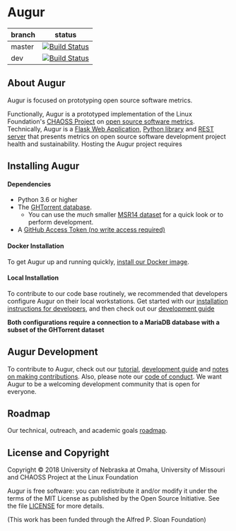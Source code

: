 # Augur

branch | status
   --- | ---
master | [![Build Status](https://travis-ci.org/chaoss/augur.svg?branch=master)](https://travis-ci.org/chaoss/augur)
   dev | [![Build Status](https://travis-ci.org/chaoss/augur.svg?branch=dev)](https://travis-ci.org/chaoss/augur)

## About Augur

Augur is focused on prototyping open source software metrics. 

Functionally, Augur is a prototyped implementation of the Linux Foundation's [CHAOSS Project](http://chaoss.community) on [open source software metrics](https://github.com/CHAOSS/metrics). Technically, Augur is a [Flask Web Application](http://augurlabs.io), [Python library](https://chaoss.github.io/augur/python/build/html/index.html) and [REST server](https://chaoss.github.io/augur/api/index.html) that presents metrics on open source software development project health and sustainability. Hosting the Augur project requires 

## Installing Augur 

#### Dependencies
 - Python 3.6 or higher
 - The [GHTorrent database](http://ghtorrent.org/downloads.html). 
    - You can use the *much* smaller [MSR14 dataset](http://ghtorrent.org/msr14.html) for a quick look or to perform development.
 - A [GitHub Access Token (no write access required)](https://github.com/settings/tokens)

#### Docker Installation
To get Augur up and running quickly, [install our Docker image](./docs/docker-install.md).

#### Local Installation
To contribute to our code base routinely, we recommended that developers configure Augur on their local workstations. Get started with our [installation instructions for developers](docs/dev-install.md), and then check out our [development guide](docs/dev-guide/dev-guide-overview.md)

**Both configurations require a connection to a MariaDB database with a subset of the GHTorrent dataset** 

## Augur Development
To contribute to Augur, check out our [tutorial](docs/tutorial.md), [development guide](docs/dev-guide/dev-guide-overview.md) and [notes on making contributions](CONTRIBUTING.md). Also, please note our [code of conduct](CODE_OF_CONDUCT.md). We want Augur to be a welcoming development community that is open for everyone. 

## Roadmap
Our technical, outreach, and academic goals [roadmap](https://github.com/chaoss/augur/wiki/Release-Schedule).

## License and Copyright
Copyright © 2018 University of Nebraska at Omaha, University of Missouri and CHAOSS Project at the Linux Foundation

Augur is free software: you can redistribute it and/or modify it under the terms of the MIT License as published by the Open Source Initiative. See the file [LICENSE](LICENSE) for more details.

(This work has been funded through the Alfred P. Sloan Foundation)
